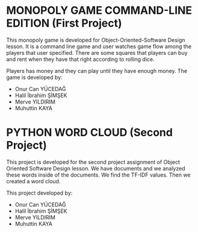 # MONOPOLY GAME COMMAND-LINE EDITION (First Project)

This monopoly game is developed for Object-Oriented-Software Design lesson. It is a command line game and user watches game flow among the players that user specified. There are some squares that players can buy and rent when they have that right according to rolling dice. 

Players has money and they can play until they have enough money. The game is developed by:
* Onur Can YÜCEDAĞ
* Halil İbrahim ŞİMŞEK
* Merve YILDIRIM
* Muhuttin KAYA
# PYTHON WORD CLOUD (Second Project)

This project is developed for the second project assignment of Object Oriented Software Design lesson. We have documents and we analyzed these words inside of the documents. We find the TF-IDF values. Then we created a word cloud.

This project developed by:
* Onur Can YÜCEDAĞ
* Halil İbrahim ŞİMŞEK
* Merve YILDIRIM
* Muhuttin KAYA
